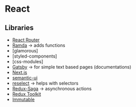# React

## Libraries

- [React Router](https://reactrouter.com/en/main)
- [Ramda](https://ramdajs.com/) -> adds functions
- [glamorous]
- [styled-components]
- [css-modules]
- [Gatsby](https://www.gatsbyjs.com/) -> for simple text based pages (documentations)
- [Next.js](https://nextjs.org/)
- [semantic-ui](https://semantic-ui.com/)
- [reselect](https://github.com/reduxjs/reselect) -> helps with selectors
- [Redux-Saga](https://redux-saga.js.org/) -> asynchronous actions
- [Redux Toolkit](https://redux-toolkit.js.org/)
- [Immutable](https://immutable-js.com/)
